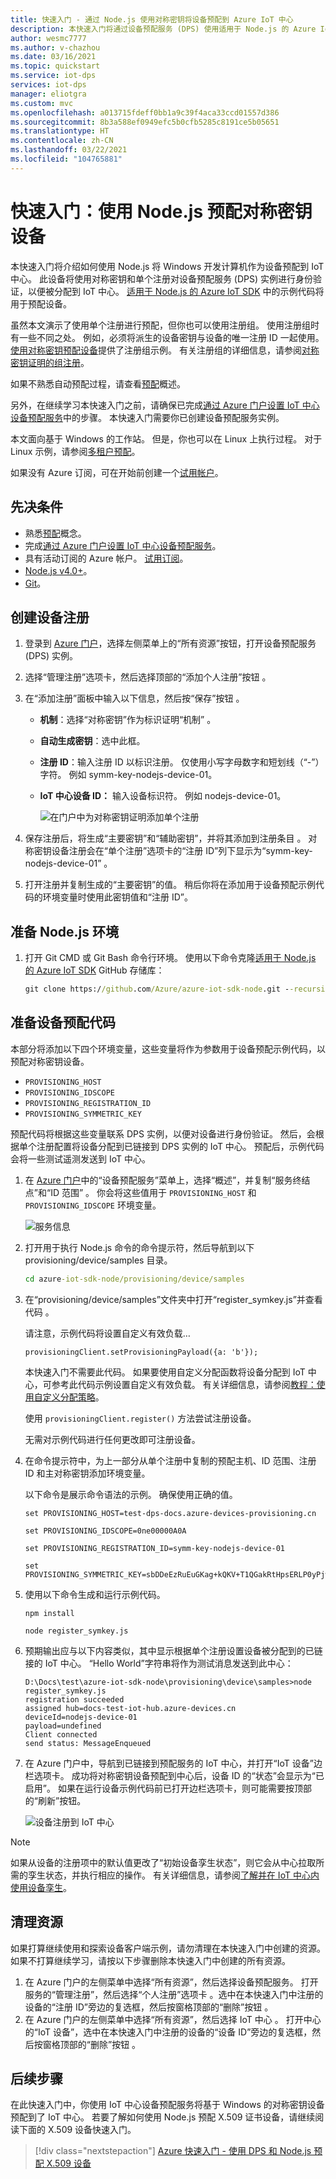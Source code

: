 ```yaml
---
title: 快速入门 - 通过 Node.js 使用对称密钥将设备预配到 Azure IoT 中心
description: 本快速入门将通过设备预配服务 (DPS) 使用适用于 Node.js 的 Azure IoT SDK 将对称密钥设备预配到 IoT 中心
author: wesmc7777
ms.author: v-chazhou
ms.date: 03/16/2021
ms.topic: quickstart
ms.service: iot-dps
services: iot-dps
manager: eliotgra
ms.custom: mvc
ms.openlocfilehash: a013715fdeff0bb1a9c39f4aca33ccd01557d386
ms.sourcegitcommit: 8b3a588ef0949efc5b0cfb5285c8191ce5b05651
ms.translationtype: HT
ms.contentlocale: zh-CN
ms.lasthandoff: 03/22/2021
ms.locfileid: "104765881"
---
```

# <a name="quickstart-provision-a-symmetric-key-device-using-nodejs"></a>快速入门：使用 Node.js 预配对称密钥设备

本快速入门将介绍如何使用 Node.js 将 Windows 开发计算机作为设备预配到 IoT 中心。 此设备将使用对称密钥和单个注册对设备预配服务 (DPS) 实例进行身份验证，以便被分配到 IoT 中心。 [适用于 Node.js 的 Azure IoT SDK](https://github.com/Azure/azure-iot-sdk-node.git) 中的示例代码将用于预配设备。 

虽然本文演示了使用单个注册进行预配，但你也可以使用注册组。 使用注册组时有一些不同之处。 例如，必须将派生的设备密钥与设备的唯一注册 ID 一起使用。 [使用对称密钥预配设备](how-to-legacy-device-symm-key.md)提供了注册组示例。 有关注册组的详细信息，请参阅[对称密钥证明的组注册](concepts-symmetric-key-attestation.md#group-enrollments)。

如果不熟悉自动预配过程，请查看[预配](about-iot-dps.md#provisioning-process)概述。 

另外，在继续学习本快速入门之前，请确保已完成[通过 Azure 门户设置 IoT 中心设备预配服务](./quick-setup-auto-provision.md)中的步骤。 本快速入门需要你已创建设备预配服务实例。

本文面向基于 Windows 的工作站。 但是，你也可以在 Linux 上执行过程。 对于 Linux 示例，请参阅[多租户预配](how-to-provision-multitenant.md)。


如果没有 Azure 订阅，可在开始前创建一个[试用帐户](https://www.microsoft.com/china/azure/index.html?fromtype=cn)。


## <a name="prerequisites"></a>先决条件

- 熟悉[预配](about-iot-dps.md#provisioning-process)概念。
- 完成[通过 Azure 门户设置 IoT 中心设备预配服务](./quick-setup-auto-provision.md)。
- 具有活动订阅的 Azure 帐户。 [试用订阅](https://www.microsoft.com/china/azure/index.html?fromtype=cn/?ref=microsoft.com&utm_source=microsoft.com&utm_medium=docs&utm_campaign=visualstudio)。
- [Node.js v4.0+](https://nodejs.org)。
- [Git](https://git-scm.com/download/)。


## <a name="create-a-device-enrollment"></a>创建设备注册

1. 登录到 [Azure 门户](https://portal.azure.cn)，选择左侧菜单上的“所有资源”按钮，打开设备预配服务 (DPS) 实例。

2. 选择“管理注册”选项卡，然后选择顶部的“添加个人注册”按钮   。 

3. 在“添加注册”面板中输入以下信息，然后按“保存”按钮   。

   - **机制**：选择“对称密钥”作为标识证明“机制”   。

   - **自动生成密钥**：选中此框。

   - **注册 ID**：输入注册 ID 以标识注册。 仅使用小写字母数字和短划线（“-”）字符。 例如 symm-key-nodejs-device-01。

   - **IoT 中心设备 ID：** 输入设备标识符。 例如 nodejs-device-01。

     ![在门户中为对称密钥证明添加单个注册](./media/quick-create-device-symmetric-key-node/create-individual-enrollment-node.png)

4. 保存注册后，将生成“主要密钥”和“辅助密钥”，并将其添加到注册条目   。 对称密钥设备注册会在“单个注册”选项卡的“注册 ID”列下显示为“symm-key-nodejs-device-01” 。 

5. 打开注册并复制生成的“主要密钥”的值。 稍后你将在添加用于设备预配示例代码的环境变量时使用此密钥值和“注册 ID”。



## <a name="prepare-the-nodejs-environment"></a>准备 Node.js 环境 

1. 打开 Git CMD 或 Git Bash 命令行环境。 使用以下命令克隆[适用于 Node.js 的 Azure IoT SDK](https://github.com/Azure/azure-iot-sdk-node.git) GitHub 存储库：

    ```cmd
    git clone https://github.com/Azure/azure-iot-sdk-node.git --recursive
    ```


<a id="firstbootsequence"></a>

## <a name="prepare-the-device-provisioning-code"></a>准备设备预配代码

本部分将添加以下四个环境变量，这些变量将作为参数用于设备预配示例代码，以预配对称密钥设备。 

* `PROVISIONING_HOST`
* `PROVISIONING_IDSCOPE`
* `PROVISIONING_REGISTRATION_ID`
* `PROVISIONING_SYMMETRIC_KEY`

预配代码将根据这些变量联系 DPS 实例，以便对设备进行身份验证。 然后，会根据单个注册配置将设备分配到已链接到 DPS 实例的 IoT 中心。 预配后，示例代码会将一些测试遥测发送到 IoT 中心。

1. 在 [Azure 门户](https://portal.azure.cn)中的“设备预配服务”菜单上，选择“概述”，并复制“服务终结点”和“ID 范围” 。 你会将这些值用于 `PROVISIONING_HOST` 和 `PROVISIONING_IDSCOPE` 环境变量。

    ![服务信息](./media/quick-create-device-symmetric-key-node/extract-dps-endpoints.png)

2. 打开用于执行 Node.js 命令的命令提示符，然后导航到以下 provisioning/device/samples 目录。

    ```cmd
    cd azure-iot-sdk-node/provisioning/device/samples
    ```

3. 在“provisioning/device/samples”文件夹中打开“register_symkey.js”并查看代码 。 

    请注意，示例代码将设置自定义有效负载…

    ```nodejs
    provisioningClient.setProvisioningPayload({a: 'b'});
    ```

    本快速入门不需要此代码。 如果要使用自定义分配函数将设备分配到 IoT 中心，可参考此代码示例设置自定义有效负载。 有关详细信息，请参阅[教程：使用自定义分配策略](tutorial-custom-allocation-policies.md)。

    使用 `provisioningClient.register()` 方法尝试注册设备。

    无需对示例代码进行任何更改即可注册设备。

4. 在命令提示符中，为上一部分从单个注册中复制的预配主机、ID 范围、注册 ID 和主对称密钥添加环境变量。  

    以下命令是展示命令语法的示例。 确保使用正确的值。

    ```console
    set PROVISIONING_HOST=test-dps-docs.azure-devices-provisioning.cn
    ```

    ```console
    set PROVISIONING_IDSCOPE=0ne00000A0A
    ```

    ```console
    set PROVISIONING_REGISTRATION_ID=symm-key-nodejs-device-01
    ```

    ```console
    set PROVISIONING_SYMMETRIC_KEY=sbDDeEzRuEuGKag+kQKV+T1QGakRtHpsERLP0yPjwR93TrpEgEh/Y07CXstfha6dhIPWvdD1nRxK5T0KGKA+nQ==
    ```


4. 使用以下命令生成和运行示例代码。

    ```console
    npm install
    ```

    ```console
    node register_symkey.js
    ```

5. 预期输出应与以下内容类似，其中显示根据单个注册设置设备被分配到的已链接的 IoT 中心。 “Hello World”字符串将作为测试消息发送到此中心：

    ```output
    D:\Docs\test\azure-iot-sdk-node\provisioning\device\samples>node register_symkey.js
    registration succeeded
    assigned hub=docs-test-iot-hub.azure-devices.cn
    deviceId=nodejs-device-01
    payload=undefined
    Client connected
    send status: MessageEnqueued    
    ```
    
6. 在 Azure 门户中，导航到已链接到预配服务的 IoT 中心，并打开“IoT 设备”边栏选项卡。 成功将对称密钥设备预配到中心后，设备 ID 的“状态”会显示为“已启用”。 如果在运行设备示例代码前已打开边栏选项卡，则可能需要按顶部的“刷新”按钮。 

    ![设备注册到 IoT 中心](./media/quick-create-device-symmetric-key-node/hub-registration-node.png) 

> [!NOTE]
> 如果从设备的注册项中的默认值更改了“初始设备孪生状态”，则它会从中心拉取所需的孪生状态，并执行相应的操作。 有关详细信息，请参阅[了解并在 IoT 中心内使用设备孪生](../iot-hub/iot-hub-devguide-device-twins.md)。
>


## <a name="clean-up-resources"></a>清理资源

如果打算继续使用和探索设备客户端示例，请勿清理在本快速入门中创建的资源。 如果不打算继续学习，请按以下步骤删除本快速入门中创建的所有资源。

1. 在 Azure 门户的左侧菜单中选择“所有资源”，然后选择设备预配服务。 打开服务的“管理注册”，然后选择“个人注册”选项卡   。选中在本快速入门中注册的设备的“注册 ID”旁边的复选框，然后按窗格顶部的“删除”按钮   。 
1. 在 Azure 门户的左侧菜单中选择“所有资源”，然后选择 IoT 中心  。 打开中心的“IoT 设备”，选中在本快速入门中注册的设备的“设备 ID”旁边的复选框，然后按窗格顶部的“删除”按钮    。

## <a name="next-steps"></a>后续步骤

在此快速入门中，你使用 IoT 中心设备预配服务将基于 Windows 的对称密钥设备预配到了 IoT 中心。 若要了解如何使用 Node.js 预配 X.509 证书设备，请继续阅读下面的 X.509 设备快速入门。 

> [!div class="nextstepaction"]
> [Azure 快速入门 - 使用 DPS 和 Node.js 预配 X.509 设备](quick-create-simulated-device-x509-node.md)
